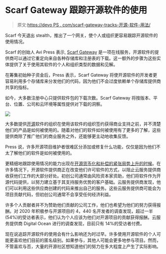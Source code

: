 # Scarf Gateway 跟踪开源软件的使用

> 原文:[https://devo PS . com/scarf-gateway-tracks-开源-软件-用法/](https://devops.com/scarf-gateway-tracks-open-source-software-usage/)

Scarf 今天退出 stealth，推出了一个网关，使个人或组织更容易跟踪开源软件的使用情况。

Scarf 的创始人 Avi Press 表示, [Scarf Gateway](https://www.businesswire.com/news/home/20210303005188/en/Scarf-Shifts-Open-Source-Power-Dynamics-With-Launch-of-the-Scarf-Gateway) 是一项在线服务，开源软件的提供商可以通过它重定向来自各种存储库和注册表的下载。这一额外的步骤为这些实体提供了关于使用其软件的个人和组织类型的数据和见解。

在筹集初始种子资金后，Press 表示，Scarf Gateway 将使开源软件的开发者更容易利用多个存储库来分发他们的代码，因为他们不会过度依赖单个存储库提供商共享的指标。

如今，大多数注册中心只提供软件包的下载次数。Scarf Gateway 将按版本、平台、位置、公司和云环境等属性提供对下载的洞察。

![](../Images/c03cce164af4d1919f1ae268fa694c34.png)

大多数提供[开源](https://devops.com/?s=open%20source%20)软件的组织在使用该软件的组织签约获得商业支持之前，并不清楚他们的产品是如何被使用的。随着对他们的软件如何被使用有了更多的了解，这些提供商除了推广他们的商业服务之外，还能够更主动地收集反馈。

Press 说，许多开源项目维护者很难区分添加或修复什么功能，仅仅是因为他们不太了解他们的软件是如何被使用的。

更精细地跟踪使用情况的能力出现在[开源货币化和补偿的紧张局势上升的时候](https://devops.com/open-source-advocates-want-share-in-wealth/)。在许多情况下，开源软件提供商正在改变他们许可软件的方式，以阻止云服务提供商收获他们工作的大部分好处。初创公司通常由风险资本家资助，他们将软件作为开源代码提供，以努力建立基于其支持服务优势的客户基础。云服务提供商发现，他们可以利用这些供应商创建的代码来推出自己的服务。这些云服务提供商可能会为项目贡献代码，但初创公司通常不会享受任何经济利益。

许多个人贡献者并不为赞助他们贡献的公司工作，他们也希望为他们的努力获得报酬。对 2020 年积极参与开源项目的 4，440 名开发者的调查发现，超过一半(54%)的受访者表示，他们认为个人应该为他们对开源项目的贡献获得报酬。云服务提供商 Digital Ocean 进行的调查发现，目前只有 14%的受访者付费。

现在说追踪开源软件的使用会有什么影响还为时过早。许多使用开源软件的个人可能更喜欢他们目前的匿名级别。如果参与，其他人可能会更多地参与项目。然而，不管喜欢与否，大量的开源社区想知道他们的努力在多大程度上产生了实际影响。